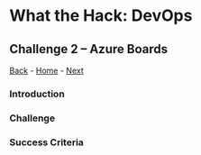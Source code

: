 # What the Hack: DevOps 

## Challenge 2 – Azure Boards
[Back](challenge01.md) - [Home](../../readme.md) - [Next](challenge03.md)

### Introduction

### Challenge

### Success Criteria
